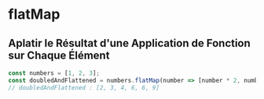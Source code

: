 # flatMap

## Aplatir le Résultat d'une Application de Fonction sur Chaque Élément

```javascript
const numbers = [1, 2, 3];
const doubledAndFlattened = numbers.flatMap(number => [number * 2, number * 3]);
// doubledAndFlattened : [2, 3, 4, 6, 6, 9]
```
